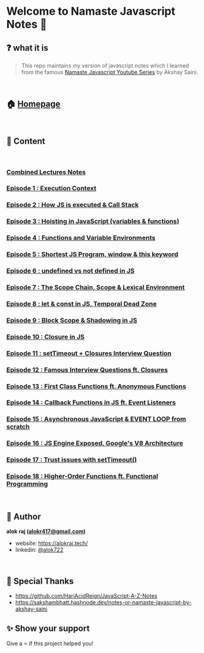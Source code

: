 # Welcome to Namaste Javascript Notes 🙏

## ❓ what it is

> This repo maintains my version of javascript notes which I learned from the famous [Namaste Javascript Youtube Series](https://www.youtube.com/watch?v=pN6jk0uUrD8&list=PLlasXeu85E9cQ32gLCvAvr9vNaUccPVNP&index=1&ab_channel=AkshaySaini) by Akshay Saini.

<br>

## 🏠 [Homepage](https://github.com/alok722/namaste-javascript-notes/blob/master/notes/lectures.md)

<br>

## 📝 Content
<br>

### [**Combined Lectures Notes**](https://github.com/alok722/namaste-javascript-notes/blob/master/notes/lectures.md)

### [Episode 1 : Execution Context](https://github.com/alok722/namaste-javascript-notes/blob/master/notes/lecture-1.md)

### [Episode 2 : How JS is executed & Call Stack](https://github.com/alok722/namaste-javascript-notes/blob/master/notes/lecture-2.md)

### [Episode 3 : Hoisting in JavaScript (variables & functions)](https://github.com/alok722/namaste-javascript-notes/blob/master/notes/lecture-3.md)

### [Episode 4 : Functions and Variable Environments](https://github.com/alok722/namaste-javascript-notes/blob/master/notes/lecture-4.md)

### [Episode 5 : Shortest JS Program, window & this keyword](https://github.com/alok722/namaste-javascript-notes/blob/master/notes/lecture-5.md)

### [Episode 6 : undefined vs not defined in JS](https://github.com/alok722/namaste-javascript-notes/blob/master/notes/lecture-6.md)

### [Episode 7 : The Scope Chain, Scope & Lexical Environment](https://github.com/alok722/namaste-javascript-notes/blob/master/notes/lecture-7.md)

### [Episode 8 : let & const in JS, Temporal Dead Zone](https://github.com/alok722/namaste-javascript-notes/blob/master/notes/lecture-8.md)

### [Episode 9 : Block Scope & Shadowing in JS](https://github.com/alok722/namaste-javascript-notes/blob/master/notes/lecture-9.md)

### [Episode 10 : Closure in JS](https://github.com/alok722/namaste-javascript-notes/blob/master/notes/lecture-10.md)

### [Episode 11 : setTimeout + Closures Interview Question](https://github.com/alok722/namaste-javascript-notes/blob/master/notes/lecture-11.md)

### [Episode 12 : Famous Interview Questions ft. Closures](https://github.com/alok722/namaste-javascript-notes/blob/master/notes/lecture-12.md)

### [Episode 13 : First Class Functions ft. Anonymous Functions](https://github.com/alok722/namaste-javascript-notes/blob/master/notes/lecture-13.md)

### [Episode 14 : Callback Functions in JS ft. Event Listeners](https://github.com/alok722/namaste-javascript-notes/blob/master/notes/lecture-14.md)

### [Episode 15 : Asynchronous JavaScript & EVENT LOOP from scratch](https://github.com/alok722/namaste-javascript-notes/blob/master/notes/lecture-15.md)

### [Episode 16 : JS Engine Exposed, Google's V8 Architecture](https://github.com/alok722/namaste-javascript-notes/blob/master/notes/lecture-16.md)

### [Episode 17 : Trust issues with setTimeout()](https://github.com/alok722/namaste-javascript-notes/blob/master/notes/lecture-17.md)

### [Episode 18 : Higher-Order Functions ft. Functional Programming](https://github.com/alok722/namaste-javascript-notes/blob/master/notes/lecture-18.md)

<br>

## 👤 Author

 **alok raj (alokr417@gmail.com)**

* website: https://alokraj.tech/
* linkedin: [@alok722](https://linkedin.com/in/alok722)

<br>

## 🙏 Special Thanks
* https://github.com/HariAcidReign/JavaScript-A-Z-Notes
* https://sakshambhatt.hashnode.dev/notes-or-namaste-javascript-by-akshay-saini

## ✨ Show your support

Give a ⭐️ if this project helped you!